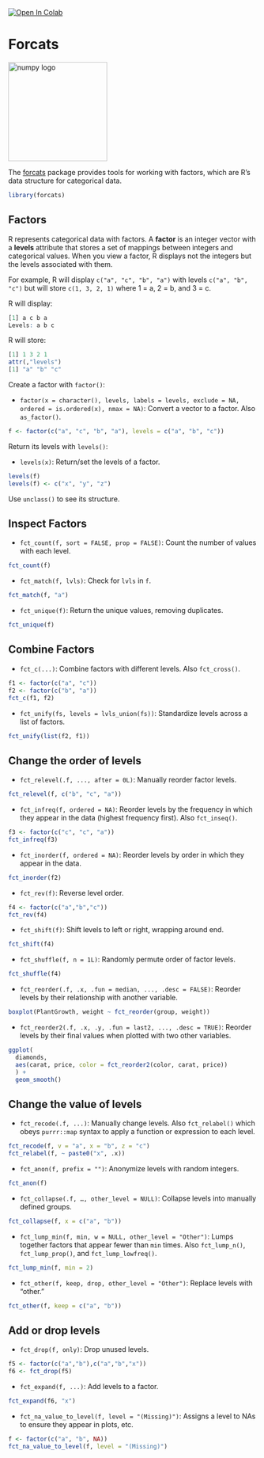 <div style="display: flex; align-items: center;">
    <a href="https://colab.research.google.com/github/fralfaro/DS-Cheat-Sheets/blob/main/docs/examples/forcats/forcats.ipynb" target="_parent">
        <img src="https://colab.research.google.com/assets/colab-badge.svg" alt="Open In Colab"/>
    </a>
</div>

# Forcats

<img src="https://rstudio.github.io/cheatsheets/html/images/logo-forcats.png" alt="numpy logo" width = "200">


The [forcats](https://forcats.tidyverse.org/) package provides tools for working with factors, which are R’s data structure for categorical data.


```R
library(forcats)
```

Factors
-------------------

R represents categorical data with factors. A **factor** is an integer vector with a **levels** attribute that stores a set of mappings between integers and categorical values. When you view a factor, R displays not the integers but the levels associated with them.

For example, R will display `c("a", "c", "b", "a")` with levels `c("a", "b", "c")` but will store `c(1, 3, 2, 1)` where 1 = a, 2 = b, and 3 = c.

R will display:

```R
[1] a c b a
Levels: a b c
```


R will store:
```R
[1] 1 3 2 1
attr(,"levels")
[1] "a" "b" "c"
```


Create a factor with `factor()`:

*   `factor(x = character(), levels, labels = levels, exclude = NA, ordered = is.ordered(x), nmax = NA)`: Convert a vector to a factor. Also `as_factor()`.
    


```R
f <- factor(c("a", "c", "b", "a"), levels = c("a", "b", "c"))
```

Return its levels with `levels()`:

*   `levels(x)`: Return/set the levels of a factor. 


```R
levels(f)
levels(f) <- c("x", "y", "z")
```

Use `unclass()` to see its structure.

Inspect Factors
-----------------------------------

*   `fct_count(f, sort = FALSE, prop = FALSE)`: Count the number of values with each level.


```R
fct_count(f)
```

*   `fct_match(f, lvls)`: Check for `lvls` in `f`.


```R
fct_match(f, "a")
```

*   `fct_unique(f)`: Return the unique values, removing duplicates.


```R
fct_unique(f) 
```

Combine Factors
-----------------------------------

*   `fct_c(...)`: Combine factors with different levels. Also `fct_cross()`.
    


```R
f1 <- factor(c("a", "c"))
f2 <- factor(c("b", "a"))
fct_c(f1, f2)
```

*   `fct_unify(fs, levels = lvls_union(fs))`: Standardize levels across a list of factors.
    


```R
fct_unify(list(f2, f1))
```

Change the order of levels
---------------------------------------------------------

*   `fct_relevel(.f, ..., after = 0L)`: Manually reorder factor levels.


```R
fct_relevel(f, c("b", "c", "a"))
```

*   `fct_infreq(f, ordered = NA)`: Reorder levels by the frequency in which they appear in the data (highest frequency first). Also `fct_inseq()`.
    


```R
f3 <- factor(c("c", "c", "a"))
fct_infreq(f3)
```

*   `fct_inorder(f, ordered = NA)`: Reorder levels by order in which they appear in the data.
    


```R
fct_inorder(f2)
```

*   `fct_rev(f)`: Reverse level order.
    


```R
f4 <- factor(c("a","b","c"))
fct_rev(f4)
```

*   `fct_shift(f)`: Shift levels to left or right, wrapping around end.
    


```R
fct_shift(f4)
```

*   `fct_shuffle(f, n = 1L)`: Randomly permute order of factor levels.
    


```R
fct_shuffle(f4)    
```

*   `fct_reorder(.f, .x, .fun = median, ..., .desc = FALSE)`: Reorder levels by their relationship with another variable.
    


```R
boxplot(PlantGrowth, weight ~ fct_reorder(group, weight))
```

*   `fct_reorder2(.f, .x, .y, .fun = last2, ..., .desc = TRUE)`: Reorder levels by their final values when plotted with two other variables.
    


```R
ggplot(
  diamonds,
  aes(carat, price, color = fct_reorder2(color, carat, price))
  ) + 
  geom_smooth()
```

Change the value of levels
---------------------------------------------------------

*   `fct_recode(.f, ...)`: Manually change levels. Also `fct_relabel()` which obeys `purrr::map` syntax to apply a function or expression to each level.
    


```R
fct_recode(f, v = "a", x = "b", z = "c")
fct_relabel(f, ~ paste0("x", .x))
```

*   `fct_anon(f, prefix = "")`: Anonymize levels with random integers.
    


```R
fct_anon(f)
```

*   `fct_collapse(.f, …, other_level = NULL)`: Collapse levels into manually defined groups.
    


```R
fct_collapse(f, x = c("a", "b"))
```

*   `fct_lump_min(f, min, w = NULL, other_level = "Other")`: Lumps together factors that appear fewer than `min` times. Also `fct_lump_n()`, `fct_lump_prop()`, and `fct_lump_lowfreq()`.
    


```R
fct_lump_min(f, min = 2)    
```

*   `fct_other(f, keep, drop, other_level = "Other")`: Replace levels with “other.”
    


```R
fct_other(f, keep = c("a", "b"))    
```

Add or drop levels
-----------------------------------------

*   `fct_drop(f, only)`: Drop unused levels.
    


```R
f5 <- factor(c("a","b"),c("a","b","x"))
f6 <- fct_drop(f5)
```

*   `fct_expand(f, ...)`: Add levels to a factor.
    


```R
fct_expand(f6, "x")
```

*   `fct_na_value_to_level(f, level = "(Missing)")`: Assigns a level to NAs to ensure they appear in plots, etc.
    


```R
f <- factor(c("a", "b", NA))
fct_na_value_to_level(f, level = "(Missing)")
```
